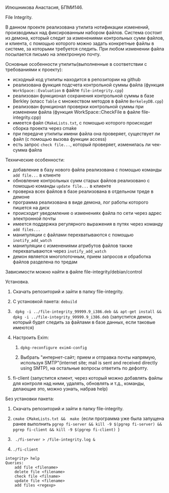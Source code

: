 Илюшникова Анастасия, БПМИ146.

File Integrity.

В данном проекте реализована утилита нотификации изменений, производимых над фиксированным набором файлов. Система состоит из демона, который следит за изменениями контрольных сумм файлов, и клиента, с помощью которого можно задать конкретные файлы в системе, за которыми требуется следить. При любом изменении файла посылается письмо на электронную почту.
 


Основные особенности утилиты(выполненные в соответствии с требованиями к проекту):
  - исходный код утилиты находится в репозитории на github
 
  - реализована функция подсчета контрольной суммы файла (функция  ```WorkSpace::Evaluation``` в файле ```file-integrity.cpp```)
 
  - реализован функционал сохранения контрольной суммы в базе Berkley (класс ```Table``` с множеством методов в файле ```BerkeleyDB.cpp```)
 
  - реализован функционал проверки контрольной суммы при изменении файла (функция WorkSpace::CheckFile в файле file-integrity.cpp)
 
  - имеется файл ```CMakeLists.txt```, с помощью которого происходит сборка проекта через cmake
 
  - при передаче утилиты имени файла она проверяет, существует ли файл (с помощью вызова функции access)
 
  - есть запрос ```check file...```, который проверяет, изменилась ли чек-сумма файла
 


Технические особенности:

  - добавление в базу нового файла реализована с помощью команды ```add file...``` в клиенте
 
  - обновление контрольных сумм старых файлов реализовано с помощью команды ```update file...``` в  клиенте
 
  - проверка всех файлов в базе реализована в отдельном треде в демоне
 
  - программа реализована в виде демона, лог работы которого пишется на диск
 
  - происходит уведомление о изменениях файла по сети через адрес электронной почты
 
  - имеется поддержка регулярного выражения в путях через команду ```add files...```
 
  - манипуляции с файлами перехватываются с помощью ```inotify_add_watch```
 
  - манипуляции с изменениями атрибутов файлов также перехватываются через ```inotify_add_watch```
 
  - демон является многопоточным, прием запросов и обработка файлов разделена по тредам


Зависимости можно найти в файле file-integrity/debian/control

Установка.

1. Скачать репозиторий и зайти в папку file-integrity.

2. С установкой пакета: ``` debuild ```

3. ``` dpkg -i ../file-integrity_99999.9_i386.deb && apt-get install && dpkg -i ../file-integrity_99999.9_i386.deb```  (запустится демон, который будет следить за файлами в базе данных, еcли таковые имеются)

4. Настроить Exim:
	1. ``` dpkg-reconfigure exim4-config ```

	2. Выбрать "интернет-сайт; прием и отправка почты напрямую, используя SMTP"(internet site; mail is sent and received directly using SMTP), на остальные вопросы ответить по дефолту.

5. fi-client (запустится клиент, через который можно добавлять файлы для контроля над ними, удалять, обновлять и т.д., команды, делающие это, можно узнать, набрав help)


Без установки пакета:

1. Скачать репозиторий и зайти в папку file-integrity.

2. ```cmake CMakeLists.txt &&  make ```(если программа уже была запущена ранее выполнить ```pgrep fi-server && kill -9 $(pgrep fi-server) && pgrep fi-client && kill -9 $(pgrep fi-client) ```)

3. ``` ./fi-server > /file-integrity.log &```

4. ``` ./fi-client  ```



```
integrity> help
Queries:
	add file <filename>
	delete file <filename>
	check file <filname>
	update file <filename>
	add files <regexp>
```




